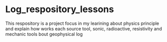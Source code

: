 # Log_respository_lessons
This respository is a project focus in my learining about physics principle and explain how works each source tool, sonic, radioactive, resistivity and mechanic tools bout geophysical log
